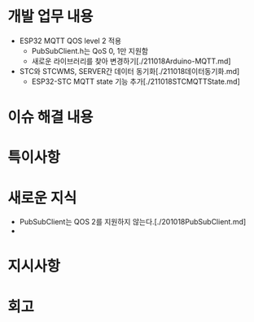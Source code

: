 # 개발 업무 내용
- ESP32 MQTT QOS level 2 적용
  - PubSubClient.h는 QoS 0, 1만 지원함
  - 새로운 라이브러리를 찾아 변경하기[./211018Arduino-MQTT.md]
- STC와 STCWMS, SERVER간 데이터 동기화[./211018데이터동기화.md]
  - ESP32-STC MQTT state 기능 추가[./211018STCMQTTState.md]

# 이슈 해결 내용

# 특이사항

# 새로운 지식
- PubSubClient는 QOS 2를 지원하지 않는다.[./201018PubSubClient.md]
- 

# 지시사항

# 회고
